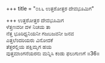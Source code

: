+++
title = "೦೩೬ ಉತ್ತರೋತ್ತರ ದೇವಭೂಮಿಗ"

+++
ಉತ್ತರೋತ್ತರ ದೇವಭೂಮಿಗ  
ಳೆತ್ತಣವರೀ ದಳ ನಿಚಯ ತಾ  
ನೆತ್ತ ಭೂರಿಧ್ವನಿಯನೀ ಗಜಬಜವನೀ ಜನವ  
ಎತ್ತಲೆಂದರಿಯರು ವಿನೋದಕೆ  
ತೆತ್ತರಲ್ಲಿಯ ಪಕ್ಷಿಮೃಗ ಹಯ  
ವುತ್ತಮಾಂಗನೆಯರನು ಮನ್ನಿಸಿ ಕಂಡು ಫಲುಗುಣಗೆ     ॥36॥